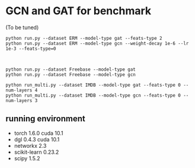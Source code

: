 # GCN and GAT for benchmark

(To be tuned)

```
python run.py --dataset ERM --model-type gat --feats-type 2
python run.py --dataset ERM --model-type gcn --weight-decay 1e-6 --lr 1e-3 --feats-type=0



python run.py --dataset Freebase --model-type gat
python run.py --dataset Freebase --model-type gcn

python run_multi.py --dataset IMDB --model-type gat --feats-type 0 --num-layers 4
python run_multi.py --dataset IMDB --model-type gcn --feats-type 0 --num-layers 3
```

## running environment

* torch 1.6.0 cuda 10.1
* dgl 0.4.3 cuda 10.1
* networkx 2.3
* scikit-learn 0.23.2
* scipy 1.5.2
